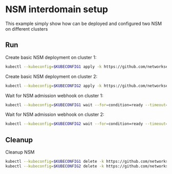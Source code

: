 # NSM interdomain setup


This example simply show how can be deployed and configured two NSM on different clusters

## Run

Create basic NSM deployment on cluster 1:

```bash
kubectl --kubeconfig=$KUBECONFIG1 apply -k https://github.com/networkservicemesh/deployments-k8s/examples/interdomain/nsm/cluster1?ref=840dd69375cc82030f6f8ae7c2d9f0fb48e18726
```

Create basic NSM deployment on cluster 2:

```bash
kubectl --kubeconfig=$KUBECONFIG2 apply -k https://github.com/networkservicemesh/deployments-k8s/examples/interdomain/nsm/cluster2?ref=840dd69375cc82030f6f8ae7c2d9f0fb48e18726
```

Wait for NSM admission webhook on cluster 1:

```bash
kubectl --kubeconfig=$KUBECONFIG1 wait --for=condition=ready --timeout=1m pod -n nsm-system -l app=admission-webhook-k8s
```

Wait for NSM admission webhook on cluster 2:

```bash
kubectl --kubeconfig=$KUBECONFIG2 wait --for=condition=ready --timeout=1m pod -n nsm-system -l app=admission-webhook-k8s
```

## Cleanup

Cleanup NSM
```bash
kubectl --kubeconfig=$KUBECONFIG1 delete -k https://github.com/networkservicemesh/deployments-k8s/examples/interdomain/nsm/cluster1?ref=840dd69375cc82030f6f8ae7c2d9f0fb48e18726
kubectl --kubeconfig=$KUBECONFIG2 delete -k https://github.com/networkservicemesh/deployments-k8s/examples/interdomain/nsm/cluster2?ref=840dd69375cc82030f6f8ae7c2d9f0fb48e18726
```
